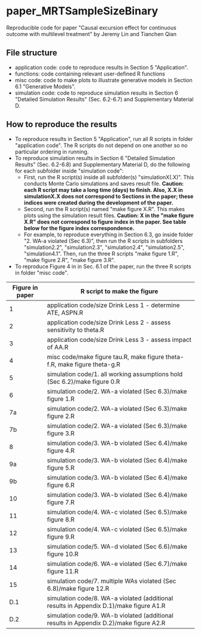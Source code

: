 # paper_MRTSampleSizeBinary

Reproducible code for paper "Causal excursion effect for continuous outcome with multilevel treatment" by Jeremy Lin and Tianchen Qian

## File structure

- application code: code to reproduce results in Section 5 "Application".
- functions: code containing relevant user-defined R functions
- misc code: code to make plots to illustrate generative models in Section 6.1 "Generative Models".
- simulation code: code to reproduce simulation results in Section 6 "Detailed Simulation Results" (Sec. 6.2-6.7) and Supplementary Material D.

## How to reproduce the results

- To reproduce results in Section 5 "Application", run all R scripts in folder "application code". The R scripts do not depend on one another so no particular ordering in running.
- To reproduce simulation results in Section 6 "Detailed Simulation Results" (Sec. 6.2-6.8) and Supplementary Material D, do the following for each subfolder inside "simulation code":
    - First, run the R script(s) inside all subfolder(s) "simulationX(.X)". This conducts Monte Carlo simulations and saves result file. **Caution: each R script may take a long time (days) to finish. Also, X.X in simulationX.X does not correspond to Sections in the paper; these indices were created during the development of the paper.**
    - Second, run the R script(s) named "make figure X.R". This makes plots using the simulation result files. **Caution: X in the "make figure X.R" does not correspond to figure index in the paper. See table below for the figure index correspondence.**
    - For example, to reproduce everything in Section 6.3, go inside folder "2. WA-a violated (Sec 6.3)", then run the R scripts in subfolders "simulation2.2", "simulation2.3", "simulation2.4", "simulation2.5", "simulation4.1". Then, run the three R scripts "make figure 1.R", "make figure 2.R", "make figure 3.R".
- To reproduce Figure 4 in in Sec. 6.1 of the paper, run the three R scripts in folder "misc code".


| Figure in paper | R script to make the figure                                                            |
|-----------------|----------------------------------------------------------------------------------------|
| 1               | application code/size Drink Less 1 - determine ATE, ASPN.R                             |
| 2               | application code/size Drink Less 2 - assess sensitivity to theta.R                     |
| 3               | application code/size Drink Less 3 - assess impact of AA.R                             |
| 4               | misc code/make figure tau.R, make figure theta-f.R, make figure theta-g.R              |
| 5               | simulation code/1. all working assumptions hold (Sec 6.2)/make figure 0.R              |
| 6               | simulation code/2. WA-a violated (Sec 6.3)/make figure 1.R                             |
| 7a              | simulation code/2. WA-a violated (Sec 6.3)/make figure 2.R                             |
| 7b              | simulation code/2. WA-a violated (Sec 6.3)/make figure 3.R                             |
| 8               | simulation code/3. WA-b violated (Sec 6.4)/make figure 4.R                             |
| 9a              | simulation code/3. WA-b violated (Sec 6.4)/make figure 5.R                             |
| 9b              | simulation code/3. WA-b violated (Sec 6.4)/make figure 6.R                             |
| 10              | simulation code/3. WA-b violated (Sec 6.4)/make figure 7.R                             |
| 11              | simulation code/4. WA-c violated (Sec 6.5)/make figure 8.R                             |
| 12              | simulation code/4. WA-c violated (Sec 6.5)/make figure 9.R                             |
| 13              | simulation code/5. WA-d violated (Sec 6.6)/make figure 10.R                            |
| 14              | simulation code/6. WA-e violated (Sec 6.7)/make figure 11.R                            |
| 15              | simulation code/7. multiple WAs violated (Sec 6.8)/make figure 12.R                    |
| D.1             | simulation code/8. WA-a violated (additional results in Appendix D.1)/make figure A1.R |
| D.2             | simulation code/9. WA-b violated (additional results in Appendix D.2)/make figure A2.R |
